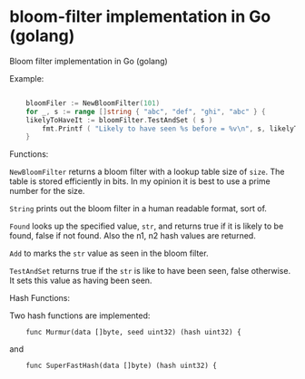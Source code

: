 bloom-filter implementation in Go (golang)
==========================================

Bloom filter implementation in Go (golang)

Example:

```Go

	bloomFiler := NewBloomFilter(101)
	for _, s := range []string { "abc", "def", "ghi", "abc" } {
	likelyToHaveIt := bloomFilter.TestAndSet ( s )
		fmt.Printf ( "Likely to have seen %s before = %v\n", s, likelyToHaveIt )
	}

```

Functions:

`NewBloomFilter` returns a bloom filter with a lookup table size of `size`.  The table is stored efficiently in bits. In my opinion it is best to use a prime number for the size.

`String` prints out the bloom filter in a human readable format, sort of.

`Found` looks up the specified value, `str`, and returns true if it is likely to be found, false if not found.  Also the n1, n2 hash values are returned.

`Add` to marks the `str` value as seen in the bloom filter.

`TestAndSet` returns true if the `str` is like to have been seen, false otherwise.  It sets this value as having been seen.

Hash Functions:

Two hash functions are implemented:

```
	func Murmur(data []byte, seed uint32) (hash uint32) {
```

and

```
	func SuperFastHash(data []byte) (hash uint32) {
```

